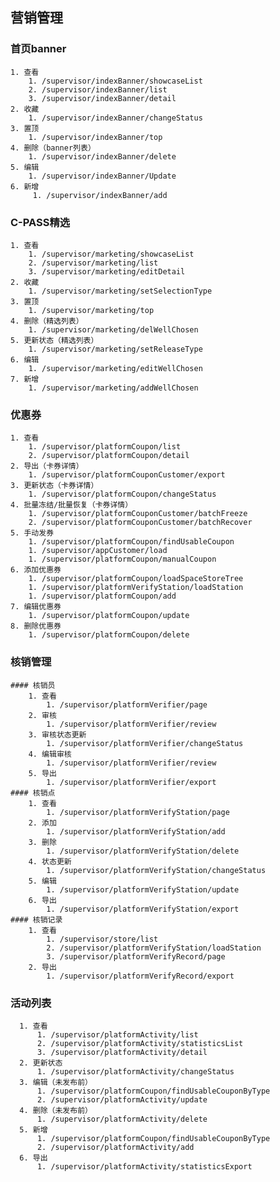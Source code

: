 ## 营销管理
  ### 首页banner
    1. 查看
        1. /supervisor/indexBanner/showcaseList
        2. /supervisor/indexBanner/list
        3. /supervisor/indexBanner/detail
    2. 收藏
        1. /supervisor/indexBanner/changeStatus
    3. 置顶
        1. /supervisor/indexBanner/top
    4. 删除（banner列表）
        1. /supervisor/indexBanner/delete
    5. 编辑
        1. /supervisor/indexBanner/Update
    6. 新增
         1. /supervisor/indexBanner/add
  ### C-PASS精选
    1. 查看
        1. /supervisor/marketing/showcaseList
        2. /supervisor/marketing/list
        3. /supervisor/marketing/editDetail
    2. 收藏
        1. /supervisor/marketing/setSelectionType
    3. 置顶
        1. /supervisor/marketing/top
    4. 删除（精选列表）
        1. /supervisor/marketing/delWellChosen
    5. 更新状态（精选列表）
        1. /supervisor/marketing/setReleaseType
    6. 编辑
        1. /supervisor/marketing/editWellChosen
    7. 新增
        1. /supervisor/marketing/addWellChosen
  ### 优惠券
    1. 查看
        1. /supervisor/platformCoupon/list
        2. /supervisor/platformCoupon/detail
    2. 导出（卡券详情）
        1. /supervisor/platformCouponCustomer/export
    3. 更新状态（卡券详情）
        1. /supervisor/platformCoupon/changeStatus
    4. 批量冻结/批量恢复（卡券详情）
        1. /supervisor/platformCouponCustomer/batchFreeze
        2. /supervisor/platformCouponCustomer/batchRecover
    5. 手动发券
        1. /supervisor/platformCoupon/findUsableCoupon
        1. /supervisor/appCustomer/load
        1. /supervisor/platformCoupon/manualCoupon
    6. 添加优惠券
        1. /supervisor/platformCoupon/loadSpaceStoreTree
        1. /supervisor/platformVerifyStation/loadStation
        1. /supervisor/platformCoupon/add
    7. 编辑优惠券
        1. /supervisor/platformCoupon/update
    8. 删除优惠券
        1. /supervisor/platformCoupon/delete
  ### 核销管理
    #### 核销员
        1. 查看
            1. /supervisor/platformVerifier/page
        2. 审核
            1. /supervisor/platformVerifier/review
        3. 审核状态更新
            1. /supervisor/platformVerifier/changeStatus
        4. 编辑审核
            1. /supervisor/platformVerifier/review
        5. 导出
            1. /supervisor/platformVerifier/export
    #### 核销点
        1. 查看
            1. /supervisor/platformVerifyStation/page
        2. 添加
            1. /supervisor/platformVerifyStation/add
        3. 删除
            1. /supervisor/platformVerifyStation/delete
        4. 状态更新
            1. /supervisor/platformVerifyStation/changeStatus
        5. 编辑
            1. /supervisor/platformVerifyStation/update
        6. 导出
            1. /supervisor/platformVerifyStation/export
    #### 核销记录
        1. 查看
            1. /supervisor/store/list
            2. /supervisor/platformVerifyStation/loadStation
            3. /supervisor/platformVerifyRecord/page
        2. 导出
            1. /supervisor/platformVerifyRecord/export
  ### 活动列表
      1. 查看
          1. /supervisor/platformActivity/list
          2. /supervisor/platformActivity/statisticsList
          3. /supervisor/platformActivity/detail
      2. 更新状态
          1. /supervisor/platformActivity/changeStatus
      3. 编辑（未发布前）
          1. /supervisor/platformCoupon/findUsableCouponByType
          2. /supervisor/platformActivity/update
      4. 删除（未发布前）
          1. /supervisor/platformActivity/delete
      5. 新增
          1. /supervisor/platformCoupon/findUsableCouponByType
          2. /supervisor/platformActivity/add
      6. 导出
          1. /supervisor/platformActivity/statisticsExport
